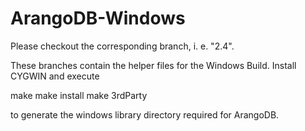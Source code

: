 ArangoDB-Windows
================

Please checkout the corresponding branch, i. e. "2.4".

These branches contain the helper files for the Windows Build. Install 
CYGWIN and execute

make
make install
make 3rdParty

to generate the windows library directory required for ArangoDB.
